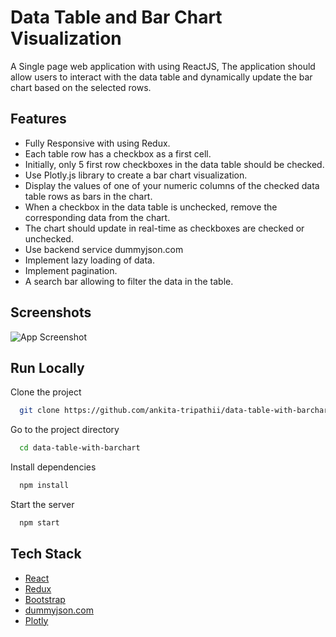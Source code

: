 # Data Table and Bar Chart Visualization

A Single page web application with using ReactJS, The application should allow users to interact with the data table and dynamically
update the bar chart based on the selected rows.




## Features

- Fully Responsive with using Redux.
- Each table row has a checkbox as a first cell.
- Initially, only 5 first row checkboxes in the data table should be checked.
- Use Plotly.js library to create a bar chart visualization.
- Display the values of one of your numeric columns of the checked data table rows as bars in the chart.
- When a checkbox in the data table is unchecked, remove the corresponding data from the chart.
- The chart should update in real-time as checkboxes are checked or unchecked.
- Use backend service dummyjson.com
- Implement lazy loading of data.
- Implement pagination.
- A search bar allowing to filter the data in the table.





## Screenshots

![App Screenshot](https://i.ibb.co/nPN9SD3/bar-chart.png)



## Run Locally

Clone the project

```bash
  git clone https://github.com/ankita-tripathii/data-table-with-barchart
```

Go to the project directory

```bash
  cd data-table-with-barchart
```

Install dependencies

```bash
  npm install
```

Start the server

```bash
  npm start
```



## Tech Stack

* [React](https://reactjs.org/)
* [Redux](https://redux.js.org/)
* [Bootstrap](https://getbootstrap.com/)
* [dummyjson.com](https://dummyjson.com/)
* [Plotly](https://plotly.com/javascript/)


